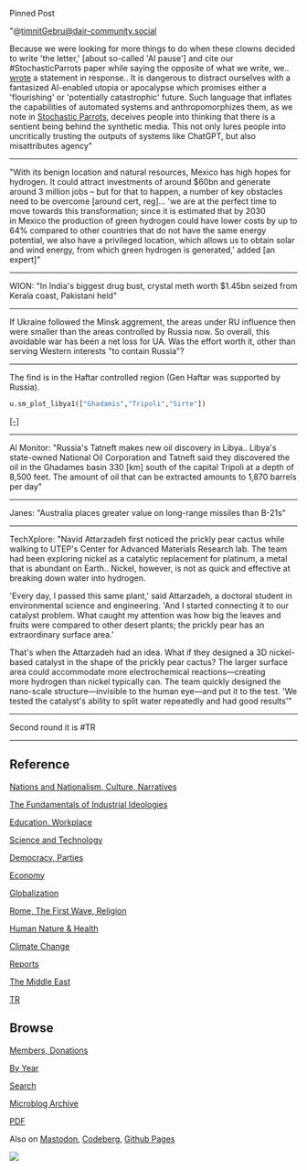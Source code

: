 Pinned Post

"@timnitGebru@dair-community.social

Because we were looking for more things to do when these clowns
decided to write 'the letter,' [about so-called 'AI pause'] and cite
our \#StochasticParrots paper while saying the opposite of what we
write, we.. [wrote](https://www.dair-institute.org/blog/letter-statement-March2023)
a statement in response.. It is dangerous to distract ourselves with a fantasized
AI-enabled utopia or apocalypse which promises either a 'flourishing' or
'potentially catastrophic' future. Such language that inflates the capabilities
of automated systems and anthropomorphizes them, as we note in [Stochastic Parrots](https://dl.acm.org/doi/abs/10.1145/3442188.3445922), 
deceives people into thinking that there is a sentient being behind the
synthetic media. This not only lures people into uncritically trusting
the outputs of systems like ChatGPT, but also misattributes agency"

---


"With its benign location and natural resources, Mexico has high hopes
for hydrogen. It could attract investments of around $60bn and
generate around 3 million jobs – but for that to happen, a number of
key obstacles need to be overcome [around cert, reg]... 'we are at the
perfect time to move towards this transformation; since it is
estimated that by 2030 in Mexico the production of green hydrogen
could have lower costs by up to 64% compared to other countries that
do not have the same energy potential, we also have a privileged
location, which allows us to obtain solar and wind energy, from which
green hydrogen is generated,' added [an expert]"

---

WION: "In India's biggest drug bust, crystal meth worth $1.45bn seized
from Kerala coast, Pakistani held"

---

If Ukraine followed the Minsk aggrement, the areas under RU influence
then were smaller than the areas controlled by Russia now. So overall,
this avoidable war has been a net loss for UA. Was the effort worth
it, other than serving Western interests "to contain Russia"?

---

The find is in the Haftar controlled region (Gen Haftar was supported by Russia).

```python
u.sm_plot_libya1(["Ghadamis","Tripoli","Sirte"])
```

[[-]](mbl/2023/libya1.jpg)

---

Al Monitor: "Russia's Tatneft makes new oil discovery in
Libya.. Libya's state-owned National Oil Corporation and Tatneft said
they discovered the oil in the Ghadames basin 330 [km] south of the
capital Tripoli at a depth of 8,500 feet. The amount of oil that can
be extracted amounts to 1,870 barrels per day"

---

Janes: "Australia places greater value on long-range missiles than B-21s"

---

TechXplore: "Navid Attarzadeh first noticed the prickly pear cactus
while walking to UTEP's Center for Advanced Materials Research
lab. The team had been exploring nickel as a catalytic replacement for
platinum, a metal that is abundant on Earth.. Nickel, however, is not
as quick and effective at breaking down water into hydrogen.

'Every day, I passed this same plant,' said Attarzadeh, a doctoral
student in environmental science and engineering. 'And I started
connecting it to our catalyst problem. What caught my attention was
how big the leaves and fruits were compared to other desert plants;
the prickly pear has an extraordinary surface area.'

That's when the Attarzadeh had an idea. What if they designed a 3D
nickel-based catalyst in the shape of the prickly pear cactus? The
larger surface area could accommodate more electrochemical
reactions—creating more hydrogen than nickel typically can. The team
quickly designed the nano-scale structure—invisible to the human
eye—and put it to the test. 'We tested the catalyst's ability to split
water repeatedly and had good results'"

---

Second round it is \#TR

---

## Reference

[Nations and Nationalism, Culture, Narratives](0119/2013/02/nations-and-nationalism.html)

[The Fundamentals of Industrial Ideologies](0119/2011/04/fundamentals-of-industrial-ideologies.html)

[Education, Workplace](0119/2017/09/education-workplace.html)

[Science and Technology](0119/2018/09/science-technology.html)

[Democracy, Parties](0119/2016/11/democracy.html)

[Economy](2021/01/economy.html)

[Globalization](0119/2018/09/globalization.html)

[Rome, The First Wave, Religion](0119/2017/12/rome.html)

[Human Nature & Health](2020/07/human-nature.html)

[Climate Change](2022/01/climate.html)

[Reports](2021/01/reports.html)

[The Middle East](0119/2019/07/middleeast.html)

[TR](../tr/index.html)

## Browse

[Members, Donations](2022/08/members.html)

[By Year](years.html)

[Search](search.html)

[Microblog Archive](mbl/index.html)

[PDF](https://drive.google.com/uc?export=view&id=1FSi-1MnqXVq_PVTEXzzflwN8-7h92N_R)

Also on 
[Mastodon](https://masto.ai/@muratk3n),
[Codeberg](https://muratk5n.codeberg.page/en/),
[Github Pages](https://muratk5n.github.io/thirdwave/en/)

<img src='https://drive.google.com/uc?export=view&id=1zsIeciFSvlr-sWB84Tc0mfZ_NYqn9VQx'/> 



